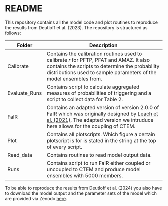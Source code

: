 # README

This repository contains all the model code and plot routines to reproduce the results from Deutloff et al. (2023). 
The repository is structured as follows: 

| Folder        | Description                                                                                                                                                                                                                            |
|---------------|----------------------------------------------------------------------------------------------------------------------------------------------------------------------------------------------------------------------------------------|
| Calibrate     | Contains the calibration routines used to calibrate *r* for PFTP, PFAT and AMAZ. It also contains the scripts to determine the probability distributions used to sample parameters of the model ensembles from.                        |
| Evaluate_Runs | Contains script to calculate aggregated measures of probabilities of triggering and a script to collect data for Table 2.                                                                                                              |
| FaIR          | Contains an adapted version of version 2.0.0 of FaIR which was originally designed by [Leach et al. (2021)](https://gmd.copernicus.org/articles/14/3007/2021/). The adapted version we intruduce here allows for the coupling of CTEM. |
| Plot          | Contains all plotscripts. Which figure a certain plotscript is for is stated in the string at the top of every script.                                                                                                                 |
| Read_data     | Contains routines to read model output data.                                                                                                                                                                                           |
| Runs          | Contains script to run FaIR either coupled or uncoupled to CTEM and produce model ensembles with 5000 members.                                                                                                                         |

To be able to reproduce the results from Deutloff et al. (2024) you also have to download the model output and the 
parameter sets of the model which are provided via Zenodo [here](https://doi.org/10.5281/zenodo.10820467).